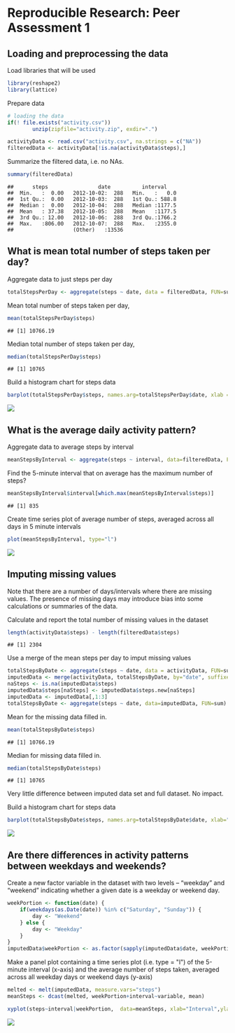 # Reproducible Research: Peer Assessment 1


## Loading and preprocessing the data
Load libraries that will be used


```r
library(reshape2)
library(lattice)
```

Prepare data


```r
# loading the data
if(! file.exists("activity.csv")) 
        unzip(zipfile="activity.zip", exdir=".")

activityData <- read.csv("activity.csv", na.strings = c("NA"))
filteredData <- activityData[!is.na(activityData$steps),]
```

Summarize the filtered data, i.e. no NAs.


```r
summary(filteredData)
```

```
##      steps                date          interval     
##  Min.   :  0.00   2012-10-02:  288   Min.   :   0.0  
##  1st Qu.:  0.00   2012-10-03:  288   1st Qu.: 588.8  
##  Median :  0.00   2012-10-04:  288   Median :1177.5  
##  Mean   : 37.38   2012-10-05:  288   Mean   :1177.5  
##  3rd Qu.: 12.00   2012-10-06:  288   3rd Qu.:1766.2  
##  Max.   :806.00   2012-10-07:  288   Max.   :2355.0  
##                   (Other)   :13536
```


## What is mean total number of steps taken per day?

Aggregate data to just steps per day


```r
totalStepsPerDay <- aggregate(steps ~ date, data = filteredData, FUN=sum)
```

Mean total number of steps taken per day,


```r
mean(totalStepsPerDay$steps)
```

```
## [1] 10766.19
```

Median total number of steps taken per day,


```r
median(totalStepsPerDay$steps) 
```

```
## [1] 10765
```

Build a histogram chart for steps data

```r
barplot(totalStepsPerDay$steps, names.arg=totalStepsPerDay$date, xlab = "Date", ylab = "Total Steps")
```

![](./figures/unnamed-chunk-7-1.png) 

## What is the average daily activity pattern?

Aggregate data to average steps by interval


```r
meanStepsByInterval <- aggregate(steps ~ interval, data=filteredData, FUN=mean)
```

Find the 5-minute interval that on average has the maximum number of steps?


```r
meanStepsByInterval$interval[which.max(meanStepsByInterval$steps)]
```

```
## [1] 835
```

Create time series plot of average number of steps, averaged across all days in 5 minute intervals


```r
plot(meanStepsByInterval, type="l")
```

![](./figures/unnamed-chunk-10-1.png) 

## Imputing missing values

Note that there are a number of days/intervals where there are missing values. The presence of missing days may introduce bias into some calculations or summaries of the data.

Calculate and report the total number of missing values in the dataset


```r
length(activityData$steps) - length(filteredData$steps)
```

```
## [1] 2304
```

Use a merge of the mean steps per day to imput missing values


```r
totalStepsByDate <- aggregate(steps ~ date, data = activityData, FUN=sum)
imputedData <- merge(activityData, totalStepsByDate, by="date", suffixes=c("",".new"))
naSteps <- is.na(imputedData$steps)
imputedData$steps[naSteps] <- imputedData$steps.new[naSteps]
imputedData <- imputedData[,1:3]
totalStepsByDate <- aggregate(steps ~ date, data=imputedData, FUN=sum)
```


Mean for the missing data filled in.


```r
mean(totalStepsByDate$steps)
```

```
## [1] 10766.19
```

Median for missing data filled in.


```r
median(totalStepsByDate$steps)
```

```
## [1] 10765
```

Very little difference between imputed data set and full dataset.  No impact.

Build a histogram chart for steps data

```r
barplot(totalStepsByDate$steps, names.arg=totalStepsByDate$date, xlab="Date", ylab="Total Steps")
```

![](./figures/unnamed-chunk-15-1.png) 

## Are there differences in activity patterns between weekdays and weekends?

Create a new factor variable in the dataset with two levels – “weekday” and “weekend” indicating whether a given date is a weekday or weekend day.


```r
weekPortion <- function(date) {
	if(weekdays(as.Date(date)) %in% c("Saturday", "Sunday")) {
		day <- "Weekend"
	} else {
		day <- "Weekday"
	}
}
imputedData$weekPortion <- as.factor(sapply(imputedData$date, weekPortion))
```

Make a panel plot containing a time series plot (i.e. type = "l") of the 5-minute interval (x-axis) and the average number of steps taken, averaged across all weekday days or weekend days (y-axis)


```r
melted <- melt(imputedData, measure.vars="steps")
meanSteps <- dcast(melted, weekPortion+interval~variable, mean)

xyplot(steps~interval|weekPortion,	data=meanSteps,	xlab="Interval",ylab="Number of steps",	type="l",layout=c(1,2))
```

![](./figures/unnamed-chunk-17-1.png) 
